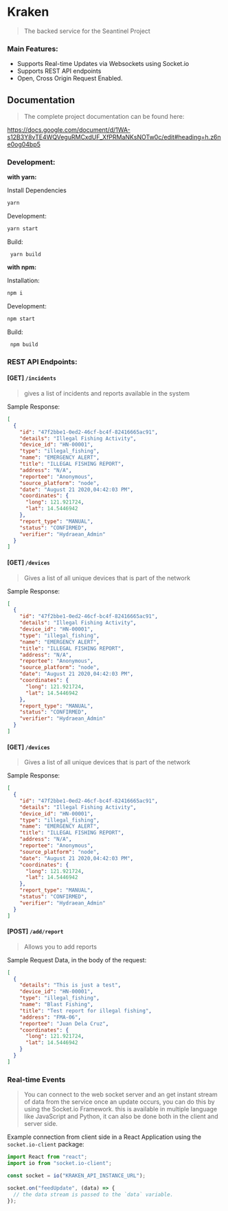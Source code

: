 # Kraken

> The backed service for the Seantinel Project

### Main Features:

- Supports Real-time Updates via Websockets using Socket.io
- Supports REST API endpoints
- Open, Cross Origin Request Enabled.

## Documentation

> The complete project documentation can be found here:

https://docs.google.com/document/d/1WA-s12B3Y8vTE4WQVeguRMCxdUF_XfPRMaNKsNOTw0c/edit#heading=h.z6ne0og04bp5

### Development:

**with yarn:**

Install Dependencies

```sh
yarn
```

Development:

```sh
yarn start
```

Build:

```
 yarn build
```

**with npm:**

Installation:

```sh
npm i
```

Development:

```sh
npm start
```

Build:

```
 npm build
```

### REST API Endpoints:

#### [GET] `/incidents`

> gives a list of incidents and reports available in the system

Sample Response:

```json
[
  {
    "id": "47f2bbe1-0ed2-46cf-bc4f-82416665ac91",
    "details": "Illegal Fishing Activity",
    "device_id": "HN-00001",
    "type": "illegal_fishing",
    "name": "EMERGENCY ALERT",
    "title": "ILLEGAL FISHING REPORT",
    "address": "N/A",
    "reportee": "Anonymous",
    "source_platform": "node",
    "date": "August 21 2020,04:42:03 PM",
    "coordinates": {
      "long": 121.921724,
      "lat": 14.5446942
    },
    "report_type": "MANUAL",
    "status": "CONFIRMED",
    "verifier": "Hydraean_Admin"
  }
]
```

#### [GET] `/devices`

> Gives a list of all unique devices that is part of the network

Sample Response:

```json
[
  {
    "id": "47f2bbe1-0ed2-46cf-bc4f-82416665ac91",
    "details": "Illegal Fishing Activity",
    "device_id": "HN-00001",
    "type": "illegal_fishing",
    "name": "EMERGENCY ALERT",
    "title": "ILLEGAL FISHING REPORT",
    "address": "N/A",
    "reportee": "Anonymous",
    "source_platform": "node",
    "date": "August 21 2020,04:42:03 PM",
    "coordinates": {
      "long": 121.921724,
      "lat": 14.5446942
    },
    "report_type": "MANUAL",
    "status": "CONFIRMED",
    "verifier": "Hydraean_Admin"
  }
]
```

#### [GET] `/devices`

> Gives a list of all unique devices that is part of the network

Sample Response:

```json
[
  {
    "id": "47f2bbe1-0ed2-46cf-bc4f-82416665ac91",
    "details": "Illegal Fishing Activity",
    "device_id": "HN-00001",
    "type": "illegal_fishing",
    "name": "EMERGENCY ALERT",
    "title": "ILLEGAL FISHING REPORT",
    "address": "N/A",
    "reportee": "Anonymous",
    "source_platform": "node",
    "date": "August 21 2020,04:42:03 PM",
    "coordinates": {
      "long": 121.921724,
      "lat": 14.5446942
    },
    "report_type": "MANUAL",
    "status": "CONFIRMED",
    "verifier": "Hydraean_Admin"
  }
]
```

#### [POST] `/add/report`

> Allows you to add reports

Sample Request Data, in the body of the request:

```json
[
  {
    "details": "This is just a test",
    "device_id": "HN-00001",
    "type": "illegal_fishing",
    "name": "Blast Fishing",
    "title": "Test report for illegal fishing",
    "address": "FMA-06",
    "reportee": "Juan Dela Cruz",
    "coordinates": {
      "long": 121.921724,
      "lat": 14.5446942
    }
  }
]
```

### Real-time Events

> You can connect to the web socket server and an get instant stream of data from the service once an update occurs, you can do this by using the Socket.io Framework. this is available in multiple language like JavaScript and Python, it can also be done both in the client and server side.

Example connection from client side in a React Application using the `socket.io-client` package:

```js
import React from "react";
import io from "socket.io-client";

const socket = io("KRAKEN_API_INSTANCE_URL");

socket.on("feedUpdate", (data) => {
  // the data stream is passed to the `data` variable.
});
```
